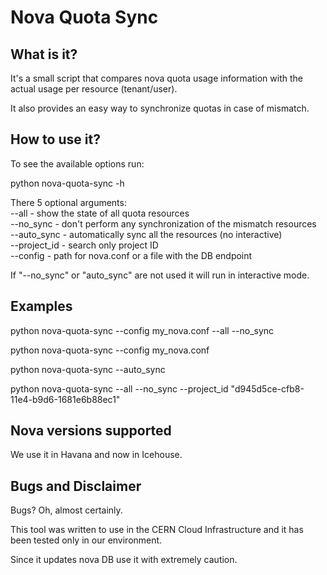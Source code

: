 Nova Quota Sync
===============

What is it?
-----------
It's a small script that compares nova quota usage information with
the actual usage per resource (tenant/user).

It also provides an easy way to synchronize quotas in case of mismatch.


How to use it?
--------------
To see the available options run:

python nova-quota-sync -h

There 5 optional arguments: <br />
--all - show the state of all quota resources <br />
--no_sync - don't perform any synchronization of the mismatch resources <br />
--auto_sync - automatically sync all the resources (no interactive) <br />
--project_id - search only project ID <br />
--config - path for nova.conf or a file with the DB endpoint <br />

If "--no_sync" or "auto_sync" are not used it will run in interactive
mode.


Examples
--------

python nova-quota-sync --config my_nova.conf --all --no_sync 

python nova-quota-sync --config my_nova.conf 

python nova-quota-sync --auto_sync 

python nova-quota-sync --all --no_sync --project_id "d945d5ce-cfb8-11e4-b9d6-1681e6b88ec1"


Nova versions supported
-----------------------
We use it in Havana and now in Icehouse.


Bugs and Disclaimer
-------------------
Bugs? Oh, almost certainly.

This tool was written to use in the CERN Cloud Infrastructure and 
it has been tested only in our environment.

Since it updates nova DB use it with extremely caution.
